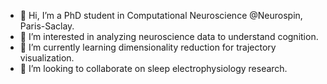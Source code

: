 - 👋 Hi, I’m a PhD student in Computational Neuroscience @Neurospin, Paris-Saclay.
- 👀 I’m interested in analyzing neuroscience data to understand cognition.
- 🌱 I’m currently learning dimensionality reduction for trajectory visualization.
- 💞️ I’m looking to collaborate on sleep electrophysiology research.

<!---
transpersonify/transpersonify is a ✨ special ✨ repository because its `README.md` (this file) appears on your GitHub profile.
You can click the Preview link to take a look at your changes.
--->
